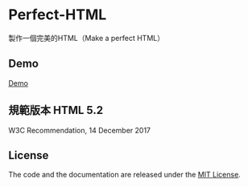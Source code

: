 # Perfect-HTML

製作一個完美的HTML（Make a perfect HTML）

## Demo

[Demo](index.html)

## 規範版本 HTML 5.2

W3C Recommendation, 14 December 2017

## License

The code and the documentation are released under the [MIT License](LICENSE).